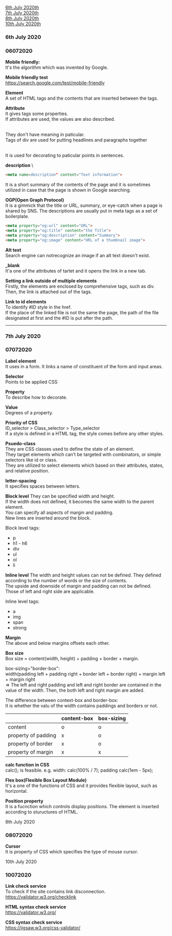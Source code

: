 [6th July 2020th](#06072020)  
[7th July 2020th](#07072020)  
[8th July 2020th](#08072020)  
[10th July 2020th](#10072020)  


### 6th July 2020
### 06072020
**Mobile friendly:**  
It's the algorithm which was invented by Google.  

**Mobile friendly test** \
https://search.google.com/test/mobile-friendly  

**Element**  
A set of HTML tags and the contents that are inserted between the tags.  

**Attribute**  
It gives tags some properties.  
If attributes are used, the values are also described.   

**<div>**  
They don't have meaning in paticular.  
Tags of div are used for putting headlines and paragraphs together  

**<span>**  
It is used for decorating to paticular points in sentences.  

**description** \
```HTML
<meta name=description" content="Text information">  
```
It is a short summary of the contents of the page and it is sometimes utilized in case that the page is shown in Google searching.  

**OGP(Open Graph Protocol)**  
It is a gimmick that the title or URL, summary, or eye-catch when a page is shared by SNS.
The descriptions are usually put in meta tags as a set of boilerplate.
```html
<meta property="og:url" content="URL">  
<meta property="og:title" content="the Title">  
<meta property="og:description" content="Summary">  
<meta property="og:image" content="URL of a thumbnail image">  
````
**Alt text**  
Search engine can notrecognize an image if an alt text doesn't exist.

**_blank**  
It'a one of the attributes of tartet and it opens the link in a new tab.  


**Setting a link outside of multiple elements**  
Firstly, the elements are enclosed by comprehensive tags, such as div. Then, the link is attached out of the tags.

**Link to id elements**  
To identify #ID style in the href.  
If the place of the linked file is not the same the page, the path of the file designated at first and the #ID is put after the path.  
  
  
  
___
### 7th July 2020
### 07072020
  

**Label element**  
It uses in a form. It links a name of constituent of the form and input areas.  

**Selector**  
Points to be applied CSS  

**Property**  
To describe how to decorate.  

**Value**  
Degrees of a property.  

**Priority of CSS**  
ID_selector > Class_selector > Type_selector  
If a style is defined in a HTML tag, the style comes before any other styles.  

**Psuedo-class**  
They are CSS classes used to define the state of an element.  
They target elements which can’t be targeted with combinators, or simple selectors like id or class.  
They are utilized to select elements which based on their attributes, states, and relative position.  

**letter-spacing**  
It specifies spaces between letters.  

**Block level**
They can be specified width and height.  
If the width does not defined, it becomes the same width to the parent element.   
You can specify all aspects of margin and padding.  
New lines are inserted around the block.  

Block level tags:
- p
- h1 - h6
- div
- ul
- ol
- li
  
**Inline level**
The width and height values can not be defined. They defined according to the number of words or the size of contents.  
The upside and downside of margin and padding can not be defined.  
Those of left and right side are applicable.  

Inline level tags:
- a
- img
- span
- strong

**Margin**  
The above and below margins offsets each other.  

**Box size**  
Box size = content(width, height) + padding + border + margin.  
  
  box-sizing="border-box":  
  width(padding left + padding right + border left + border right) + margin left + margin right  
=> The left and right padding and left and right border are contained in the value of the width. Then, the both left and right margin are added.  
  
  The difference between context-box and border-box:  
  It is whether the valu of the width contains paddings and borders or not.
  
|                   |content-box|box-sizing|
|-------------------|-----------|----------|
|content            |     o     |     o    |
|property of padding|     x     |     o    |
|property of border |     x     |     o    |
|property of margin |     x     |     x    |
  

**calc function in CSS**  
calc(); is feasible.  e.g. width: calc(100% / 7);  padding calc(1em - 5px);  


**Flex box(Flexible Box Layout Module)**  
It's a one of the functions of CSS and it provides flexible layout, such as horizontal.  
  
**Position property**  
It is a fucnction which controls display positions. The element is inserted according to stuructures of HTML.  
  

8th July 2020
### 08072020

**Cursor**  
It is property of CSS which specifies the type of mouse cursor.  

10th July 2020
### 10072020

**Link check service**  
To check if the site contains link disconnection.  
https://validator.w3.org/checklink  

**HTML syntax check service**  
https://validator.w3.org/  

**CSS syntax check service**  
https://jigsaw.w3.org/css-validator/

